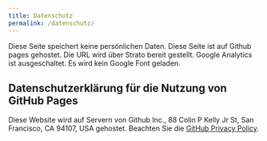 ```yaml
---
title: Datenschutz
permalink: /datenschutz/
---
```

Diese Seite speichert keine persönlichen Daten. Diese Seite ist auf Github pages gehostet. Die URL wird über Strato bereit gestellt. Google Analytics ist ausgeschaltet. Es wird kein Google Font geladen. 

## Datenschutzerklärung für die Nutzung von GitHub Pages
Diese Website wird auf Servern von Github Inc., 88 Colin P Kelly Jr St, San Francisco, CA 94107, USA gehostet. Beachten Sie die [GitHub Privacy Policy](https://help.github.com/articles/github-privacy-statement/).
